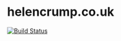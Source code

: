 # helencrump.co.uk

[![Build Status](https://travis-ci.org/helencrump/helencrump.co.uk.svg?branch=master)](https://travis-ci.org/helencrump/helencrump.co.uk)
